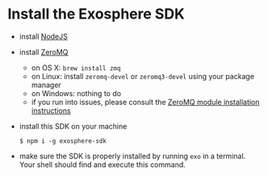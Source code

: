 # Install the Exosphere SDK

* install [NodeJS](https://nodejs.org)

* install [ZeroMQ](http://zeromq.org)
  * on OS X: `brew install zmq`
  * on Linux: install `zeromq-devel` or `zeromq3-devel` using your package manager
  * on Windows: nothing to do
  * if you run into issues, please consult the [ZeroMQ module installation instructions](https://github.com/JustinTulloss/zeromq.node#installation)

* install this SDK on your machine

  ```
  $ npm i -g exosphere-sdk
  ```

* make sure the SDK is properly installed by running `exo` in a terminal.
  Your shell should find and execute this command.
